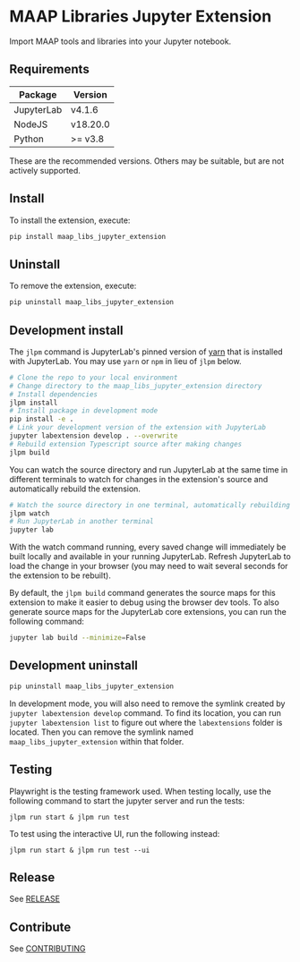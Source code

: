# MAAP Libraries Jupyter Extension

Import MAAP tools and libraries into your Jupyter notebook.

## Requirements

| Package | Version |
|---------|---------|
| JupyterLab | v4.1.6 |
| NodeJS | v18.20.0 |
| Python | >= v3.8 |

These are the recommended versions. Others may be suitable, but are not actively supported.

## Install

To install the extension, execute:

```bash
pip install maap_libs_jupyter_extension
```

## Uninstall

To remove the extension, execute:

```bash
pip uninstall maap_libs_jupyter_extension
```

## Development install

The `jlpm` command is JupyterLab's pinned version of
[yarn](https://yarnpkg.com/) that is installed with JupyterLab. You may use
`yarn` or `npm` in lieu of `jlpm` below.

```bash
# Clone the repo to your local environment
# Change directory to the maap_libs_jupyter_extension directory
# Install dependencies
jlpm install
# Install package in development mode
pip install -e .
# Link your development version of the extension with JupyterLab
jupyter labextension develop . --overwrite
# Rebuild extension Typescript source after making changes
jlpm build
```

You can watch the source directory and run JupyterLab at the same time in different terminals to watch for changes in the extension's source and automatically rebuild the extension.

```bash
# Watch the source directory in one terminal, automatically rebuilding when needed
jlpm watch
# Run JupyterLab in another terminal
jupyter lab
```

With the watch command running, every saved change will immediately be built locally and available in your running JupyterLab. Refresh JupyterLab to load the change in your browser (you may need to wait several seconds for the extension to be rebuilt).

By default, the `jlpm build` command generates the source maps for this extension to make it easier to debug using the browser dev tools. To also generate source maps for the JupyterLab core extensions, you can run the following command:

```bash
jupyter lab build --minimize=False
```

## Development uninstall

```bash
pip uninstall maap_libs_jupyter_extension
```

In development mode, you will also need to remove the symlink created by `jupyter labextension develop`
command. To find its location, you can run `jupyter labextension list` to figure out where the `labextensions`
folder is located. Then you can remove the symlink named `maap_libs_jupyter_extension` within that folder.

## Testing

Playwright is the testing framework used. When testing locally, use the following command to start the jupyter server and run the tests:
```
jlpm run start & jlpm run test
```

To test using the interactive UI, run the following instead:

```
jlpm run start & jlpm run test --ui
```

## Release

See [RELEASE](RELEASE.md)

## Contribute

See [CONTRIBUTING](CONTRIBUTING.md)
